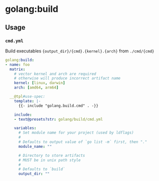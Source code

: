 # golang:build

## Usage

### `cmd.yml`

Build executables `{output_dir}/{cmd}.{kernel}.{arch}` from `./cmd/{cmd}`

```yaml
golang:build:
- name: foo
  matrix:
    # vector kernel and arch are required
    # otherwise will produce incorrect artifact name
    kernel: [linux, darwin]
    arch: [amd64, arm64]

  __@tpl#use-spec:
    template: |-
      {{- include "golang.build.cmd" . -}}

    include:
    - text@presets?str: golang/build/cmd.yml

    variables:
      # Set module name for your project (used by ldflags)
      #
      # Defaults to output value of `go list -m` first, then "."
      module_name: ""

      # Directory to store artifacts
      # MUST be in unix path style
      #
      # Defaults to `build`
      output_dir: ""
```

